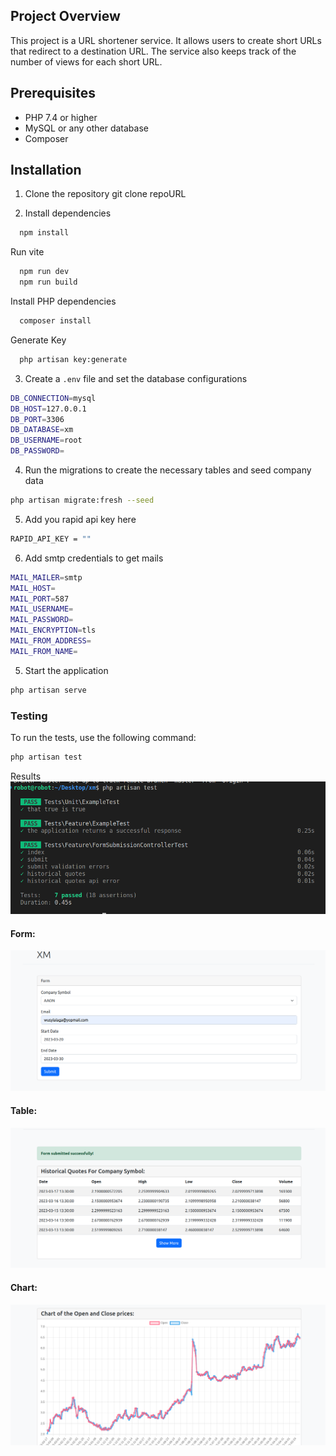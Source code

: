 ## Project Overview

This project is a URL shortener service. It allows users to create short URLs that redirect to a destination URL. The service also keeps track of the number of views for each short URL.



## Prerequisites

- PHP 7.4 or higher
- MySQL or any other database
- Composer


## Installation

1. Clone the repository
git clone repoURL

2. Install dependencies

```bash
  npm install
```

Run vite

```bash
  npm run dev
  npm run build
```

Install PHP dependencies

```bash
  composer install
```

Generate Key

```bash
  php artisan key:generate
```

3. Create a `.env` file and set the database configurations
```bash
DB_CONNECTION=mysql
DB_HOST=127.0.0.1
DB_PORT=3306
DB_DATABASE=xm
DB_USERNAME=root
DB_PASSWORD=
```

4. Run the migrations to create the necessary tables and seed company data
```bash
php artisan migrate:fresh --seed

```

5. Add you rapid api key here
```bash
RAPID_API_KEY = ""
```

6. Add smtp credentials to get mails
```bash
MAIL_MAILER=smtp
MAIL_HOST=
MAIL_PORT=587
MAIL_USERNAME=
MAIL_PASSWORD=
MAIL_ENCRYPTION=tls
MAIL_FROM_ADDRESS=
MAIL_FROM_NAME=
```

5. Start the application
```bash
php artisan serve
```

### Testing

To run the tests, use the following command:
```bash
php artisan test
```
Results
![image description](/public/image/test.png)


#### Form:
![image description](/public/image/home.png)


#### Table:
![image description](/public/image/table.png)

#### Chart:
![image description](/public/image/chart.png)

